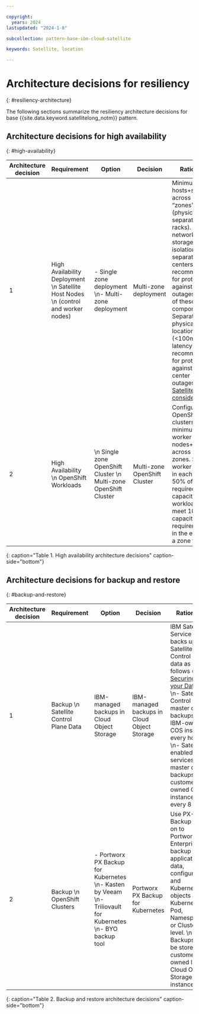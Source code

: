 ```yaml
---

copyright:
  years: 2024
lastupdated: "2024-1-8"

subcollection: pattern-base-ibm-cloud-satellite

keywords: Satellite, location

---
```


# Architecture decisions for resiliency
{: #resiliency-architecture}

The following sections summarize the resiliency architecture decisions for base {{site.data.keyword.satellitelong_notm}} pattern.

## Architecture decisions for high availability
{: #high-availability}

| Architecture decision | Requirement | Option | Decision | Rationale |
|---|---|---|---|---|
| 1 | High Availability Deployment \n  Satellite Host Nodes \n  (control and worker nodes) | - Single zone deployment \n- Multi-zone deployment	| Multi-zone deployment	| Minimum of 3 hosts+spares across 3 “zones” (physically separate racks). Power, network, and storage isolation and separate data centers recommended for protection against outages of any of these components. Separate physical locations (<100ms latency) recommended for protection against data center outages. See [Satellite HA considerations](https://cloud.ibm.com/docs/satellite?topic=satellite-ha). |
| 2 | High Availability \n  OpenShift Workloads | \n  Single zone OpenShift Cluster \n  Multi-zone OpenShift Cluster | Multi-zone OpenShift Cluster | Configure OpenShift clusters with a minimum of 3 worker nodes+spares across 3 zones. Size worker nodes in each zone at 50% of required CPU capacity for workloads to meet 100% capacity requirements in the event of a zone failure. |
{: caption="Table 1. High availability architecture decisions" caption-side="bottom"}

## Architecture decisions for backup and restore
{: #backup-and-restore}

| Architecture decision | Requirement | Option | Decision | Rationale |
|---|---|---|---|---|
| 1 | Backup \n  Satellite Control Plane Data | IBM-managed backups in Cloud Object Storage | IBM-managed backups in Cloud Object Storage | IBM Satellite Service backs up Satellite Control Plane data as follows (see [Securing your Data](https://cloud.ibm.com/docs/satellite?topic=satellite-data-security)): \n- Satellite Control plane master data backups in IBM-owned COS instance every hour \n- Satellite-enabled services master data backups in customer-owned COS instance every 8 hours |
| 2 | Backup \n  OpenShift Clusters | - Portworx PX Backup for Kubernetes \n- Kasten  by Veeam \n- Triliovault for Kubernetes \n- BYO backup tool | Portworx PX Backup for Kubernetes | Use PX-Backup add-on to Portworx Enterprise to backup application data, configuration, and Kubernetes objects at the Kubernetes Pod, Namespace, or Cluster level. \n  Backups can be stored in a customer-owned IBM Cloud Object Storage instance.|
{: caption="Table 2. Backup and restore architecture decisions" caption-side="bottom"}
